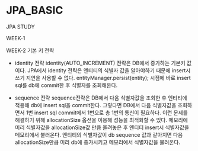 # JPA_BASIC
JPA STUDY

WEEK-1

WEEK-2
기본 키 전략
- identity 전략
 identity(AUTO_INCREMENT) 전략은 DB에서 증가하는 기본키 값이다.
JPA에서 identity 전략은 엔티티의 식별자 값을 알아야하기 때문에 insert시 쓰기 지연을 사용할 수 없다.
entityManager.persist(entity); 시점에 바로 insert sql를 db에 commit한 후 식별자를 조회해온다.


- sequence 전략
  sequence전략은 DB에서 다음 식별자값을 조회한 후 엔티티에 적용해 db에 insert sql을 commit한다.
  그렇다면 DB에서 다음 식별자값을 조회하면서 1번 insert sql commit에서 1번으로 총 1번의 통신이 필요하다.
  이런 문제를 해결하기 위해 allocationSize 옵션을 이용해 성능을 최적화할 수 있다.
  메모리에 미리 식별자값을 allocationSize값 만큼 올려놓은 후 엔티티 insert시 식별자값을 메모리에서 불러온다.
  엔티티의 식별자값이 db sequence 값과 같아지면 다음 allocationSize만큼 미리 db에 증가시키고 메모리에서 식별자값을 불러온다.
